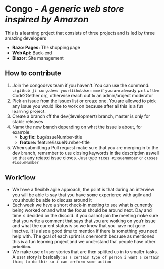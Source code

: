 # Congo - *A generic web store inspired by Amazon*
This is a learning project that consists of three projects and is led by three amazing developers
- **Razor Pages:** The shopping page
- **Web Api:** Back-end
- **Blazor:** Site management

## How to contribute
1. Join the congodevs team if you haven't. You can use the command: `c!github jt congodevs yourGithubUsername` if you are already part of the Code2Gether org, otherwise reach out to an admin/project moderator
2. Pick an issue from the issues list or create one. You are allowed to pick any issue you would like to work on because after all this is a fun learning project. 
3. Create a branch off the dev(development) branch, master is only for stable releases
4. Name the new branch depending on what the issue is about, for example:
   - **bug fix:** bug/issueNumber-title 
   - **feature:** feature/issueNumber-title
5. When submitting a Pull request make sure that you are merging in to the dev branch, remember to use closing keywords in the description aswell so that any related issue closes. Just type `fixes #issueNumber` or `closes #issueNumber`

## Workflow
- We have a flexible agile approach, the point is that during an interview you will be able to say that you have some experience with agile and you should be able to discuss around it
- Each week we have a short check-in meeting to see what is currently being worked on and what the focus should be around next. Day and time is decided on the discord. if you cannot join the meeting make sure that you write a comment that says that you are working on you'r issue and what the current status is so we know that you have not gone inactive. It is also a good time to mention if there is something you need help with. The goal of each sprint is one month because as mentioned this is a fun learning project and we understand that people have other priorities.
- We make use of user stories that are then splitted up in to smaller tasks. A user story is basically: `as a certain type of person i want a certain thing to do this so i can perform some action`
  